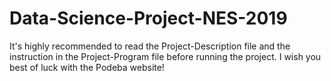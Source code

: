 # Data-Science-Project-NES-2019
It's highly recommended to read the Project-Description file and the instruction in the Project-Program file before running the project.
I wish you best of luck with the Podeba website!
